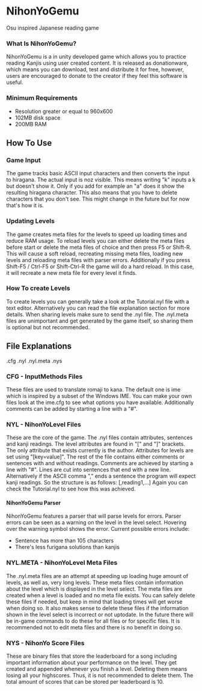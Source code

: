 # NihonYoGemu
Osu inspired Japanese reading game

### What Is NihonYoGemu?
NihonYoGemu is a in unity developed game which allows you to practice reading Kanjis using user created content. It is released as donationware, which means you can download, test and distribute it for free, however, users are encouraged to donate to the creator if they feel this software is useful.

### Minimum Requirements
* Resolution greater or equal to 960x600
* 102MB disk space
* 200MB RAM

## How To Use

### Game Input
The game tracks basic ASCII input characters and then converts the input to hiragana. The actual input is noz visible.
This means writing "k" inputs a k but doesn't show it. Only if you add for example an "a" does it show the resulting hiragana character.
This also means that you have to delete characters that you don't see. This might change in the future but for now that's how it is.

### Updating Levels

The game creates meta files for the levels to speed up loading times and reduce RAM usage. To reload levels you can either delete the meta files before start or delete the meta files of choice and then press F5 or Shift-R. This will cause a soft reload, recreating missing meta files, loading new levels and reloading meta files with parser errors. Additionally if you press Shift-F5 / Ctrl-F5 or Shift-Ctrl-R the game will do a hard reload. In this case, it will recreate a new meta file for every level it finds.

### How To create Levels

To create levels you can generally take a look at the Tutorial.nyl file with a text editor.
Alternatively you can read the file explanation section for more details.
When sharing levels make sure to send the .nyl file.
The .nyl.meta files are unimportant and get generated by the game itself, so sharing them is optional but not recommended.

## File Explanations

.cfg
.nyl
.nyl.meta
.nys

### CFG - InputMethods Files

These files are used to translate romaji to kana. The default one is ime which is inspired by a subset of the Windows IME.
You can make your own files look at the ime.cfg to see what options you have available.
Additionally comments can be added by starting a line with a "\#".

### NYL - NihonYoLevel Files

These are the core of the game. The .nyl files contain attributes, sentences and kanji readings.
The level attributes are found in "\[" and "\]" brackets. The only attribute that exists currently is the author.
Attributes for levels are set using "\[key=value\]". The rest of the file contains either comments or sentences with and without readings.
Comments are achieved by starting a line with "\#".
Lines are cut into sentences that end with a new line. Alternatively if the ASCII comma "," ends a sentence the program will expect kanji readings.
So the structure is as follows:
<sentence>\[,reading1,...]
Again you can check the Tutorial.nyl to see how this was achieved.

#### NihonYoGemu Parser
NihonYoGemu features a parser that will parse levels for errors. Parser errors can be seen as a warning on the level in the level select. Hovering over the warning symbol shows the error.
Current possible errors include:
* Sentence has more than 105 characters
* There's less furigana solutions than kanjis

### NYL.META - NihonYoLevel Meta Files

The .nyl.meta files are an attempt at speeding up loading huge amount of levels, as well as, very long levels.
These meta files contain information about the level which is displayed in the level select. The meta files are created when a level is loaded and no meta file exists.
You can safely delete these files if needed, but keep in mind that loading times will get worse when doing so.
It also makes sense to delete these files if the information shown in the level select is incorrect or not uptodate.
In the future there will be in-game commands to do these for all files or for specific files.
It is recommended not to edit meta files and there is no benefit in doing so.
  
### NYS - NihonYo Score Files

These are binary files that store the leaderboard for a song including important information about your performance on the level.
They get created and appended whenever you finish a level.
Deleting them means losing all your highscores. Thus, it is not recommended to delete them. The total amount of scores that can be stored per leaderboard is 10.
